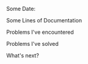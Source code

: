 Some Date:

Some Lines of Documentation

Problems I've encountered

Problems I've solved

What's next?
